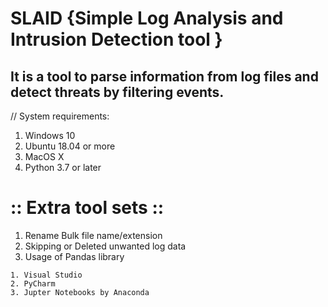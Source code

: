 # SLAID {Simple Log Analysis and Intrusion Detection tool }

## It is a tool to parse information from log files and detect threats by filtering events.

// System requirements:
  1. Windows 10 
  2. Ubuntu 18.04 or more
  3. MacOS X
  4. Python 3.7 or later


# :: Extra tool sets ::
1. Rename Bulk file name/extension
2. Skipping or Deleted unwanted log data
3. Usage of Pandas library

``` Supported IDE's and Environments
1. Visual Studio
2. PyCharm
3. Jupter Notebooks by Anaconda
